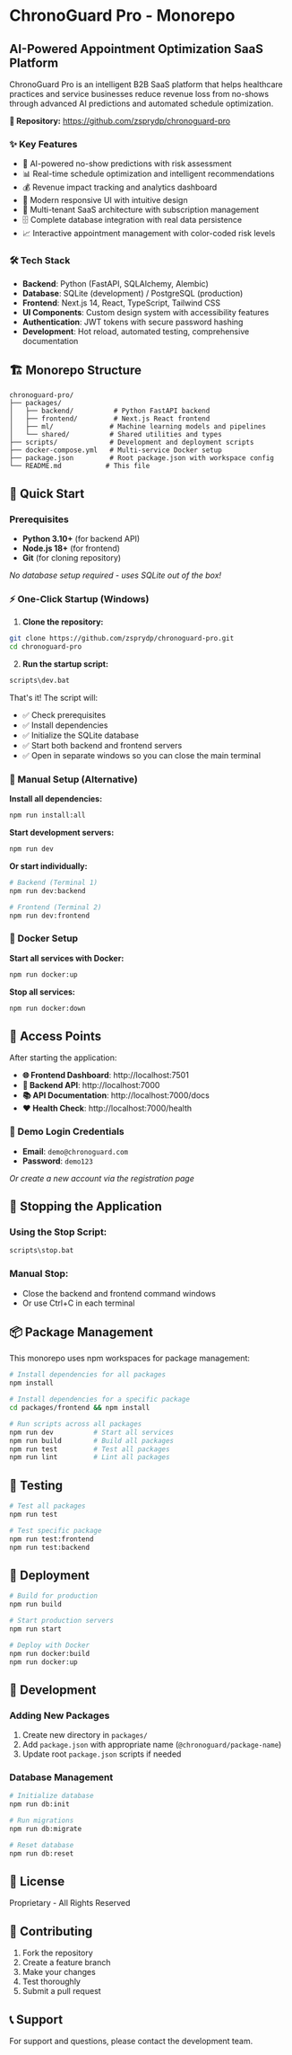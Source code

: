 # ChronoGuard Pro - Monorepo

## AI-Powered Appointment Optimization SaaS Platform

ChronoGuard Pro is an intelligent B2B SaaS platform that helps healthcare practices and service businesses reduce revenue loss from no-shows through advanced AI predictions and automated schedule optimization.

**🔗 Repository:** https://github.com/zsprydp/chronoguard-pro

### ✨ Key Features
- 🤖 AI-powered no-show predictions with risk assessment
- 📊 Real-time schedule optimization and intelligent recommendations  
- 💰 Revenue impact tracking and analytics dashboard
- 📱 Modern responsive UI with intuitive design
- 🔐 Multi-tenant SaaS architecture with subscription management
- 🗄️ Complete database integration with real data persistence
- 📈 Interactive appointment management with color-coded risk levels

### 🛠️ Tech Stack
- **Backend**: Python (FastAPI, SQLAlchemy, Alembic)
- **Database**: SQLite (development) / PostgreSQL (production)
- **Frontend**: Next.js 14, React, TypeScript, Tailwind CSS
- **UI Components**: Custom design system with accessibility features
- **Authentication**: JWT tokens with secure password hashing
- **Development**: Hot reload, automated testing, comprehensive documentation

## 🏗️ Monorepo Structure

```
chronoguard-pro/
├── packages/
│   ├── backend/          # Python FastAPI backend
│   ├── frontend/         # Next.js React frontend
│   ├── ml/              # Machine learning models and pipelines
│   └── shared/          # Shared utilities and types
├── scripts/             # Development and deployment scripts
├── docker-compose.yml   # Multi-service Docker setup
├── package.json         # Root package.json with workspace config
└── README.md           # This file
```

## 🚀 Quick Start

### Prerequisites
- **Python 3.10+** (for backend API)
- **Node.js 18+** (for frontend)
- **Git** (for cloning repository)

*No database setup required - uses SQLite out of the box!*

### ⚡ One-Click Startup (Windows)

1. **Clone the repository:**
```bash
git clone https://github.com/zsprydp/chronoguard-pro.git
cd chronoguard-pro
```

2. **Run the startup script:**
```bash
scripts\dev.bat
```

That's it! The script will:
- ✅ Check prerequisites  
- ✅ Install dependencies
- ✅ Initialize the SQLite database
- ✅ Start both backend and frontend servers
- ✅ Open in separate windows so you can close the main terminal

### 🔧 Manual Setup (Alternative)

**Install all dependencies:**
```bash
npm run install:all
```

**Start development servers:**
```bash
npm run dev
```

**Or start individually:**
```bash
# Backend (Terminal 1)
npm run dev:backend

# Frontend (Terminal 2)  
npm run dev:frontend
```

### 🐳 Docker Setup

**Start all services with Docker:**
```bash
npm run docker:up
```

**Stop all services:**
```bash
npm run docker:down
```

## 📍 Access Points

After starting the application:

- **🌐 Frontend Dashboard**: http://localhost:7501
- **🔗 Backend API**: http://localhost:7000  
- **📚 API Documentation**: http://localhost:7000/docs
- **❤️ Health Check**: http://localhost:7000/health

### 🔑 Demo Login Credentials
- **Email**: `demo@chronoguard.com`
- **Password**: `demo123`

*Or create a new account via the registration page*

## 🛑 Stopping the Application

### Using the Stop Script:
```bash
scripts\stop.bat
```

### Manual Stop:
- Close the backend and frontend command windows
- Or use Ctrl+C in each terminal

## 📦 Package Management

This monorepo uses npm workspaces for package management:

```bash
# Install dependencies for all packages
npm install

# Install dependencies for a specific package
cd packages/frontend && npm install

# Run scripts across all packages
npm run dev          # Start all services
npm run build        # Build all packages
npm run test         # Test all packages
npm run lint         # Lint all packages
```

## 🧪 Testing

```bash
# Test all packages
npm run test

# Test specific package
npm run test:frontend
npm run test:backend
```

## 🚀 Deployment

```bash
# Build for production
npm run build

# Start production servers
npm run start

# Deploy with Docker
npm run docker:build
npm run docker:up
```

## 🔧 Development

### Adding New Packages

1. Create new directory in `packages/`
2. Add `package.json` with appropriate name (`@chronoguard/package-name`)
3. Update root `package.json` scripts if needed

### Database Management

```bash
# Initialize database
npm run db:init

# Run migrations
npm run db:migrate

# Reset database
npm run db:reset
```

## 📝 License
Proprietary - All Rights Reserved

## 🤝 Contributing

1. Fork the repository
2. Create a feature branch
3. Make your changes
4. Test thoroughly
5. Submit a pull request

## 📞 Support

For support and questions, please contact the development team.